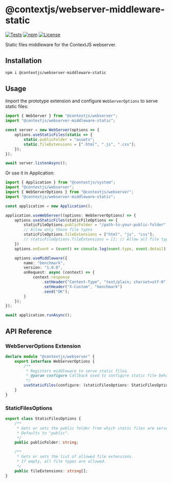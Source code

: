 # @contextjs/webserver-middleware-static

[![Tests](https://github.com/contextjs/context/actions/workflows/tests.yaml/badge.svg?branch=main)](https://github.com/contextjs/context/actions/workflows/tests.yaml)
[![npm](https://badgen.net/npm/v/@contextjs/webserver-middleware-static?cache=300)](https://www.npmjs.com/package/@contextjs/webserver-middleware-static)
[![License](https://badgen.net/static/license/MIT)](https://github.com/contextjs/context/blob/main/LICENSE)

Static files middleware for the ContextJS webserver.

## Installation

```bash
npm i @contextjs/webserver-middleware-static
```

## Usage

Import the prototype extension and configure `WebServerOptions` to serve static files:

```ts
import { WebServer } from "@contextjs/webserver";
import "@contextjs/webserver-middleware-static";

const server = new WebServer(options => {
    options.useStaticFiles(static => {
        static.publicFolder = "assets";
        static.fileExtensions = [".html", ".js", ".css"];
    });
});

await server.listenAsync();
```

Or use it in Application:

```ts
import { Application } from "@contextjs/system";
import "@contextjs/webserver";
import { WebServerOptions } from "@contextjs/webserver";
import "@contextjs/webserver-middleware-static";

const application = new Application();

application.useWebServer((options: WebServerOptions) => {
    options.useStaticFiles(staticFileOptions => {
        staticFileOptions.publicFolder = "/path-to-your-public-folder";
        // Allow only these file types
        staticFileOptions.fileExtensions = ["html", "js", "css"];
        // staticFileOptions.fileExtensions = []; // Allow all file types
    })
    options.onEvent = (event) => console.log(event.type, event.detail);

    options.useMiddleware({
        name: "benchmark",
        version: "1.0.0",
        onRequest: async (context) => {
            context.response
                .setHeader("Content-Type", "text/plain; charset=utf-8")
                .setHeader("X-Custom", "benchmark")
                .send("OK");
        }
    });
});

await application.runAsync();
```

## API Reference

### WebServerOptions Extension

```ts
declare module "@contextjs/webserver" {
    export interface WebServerOptions {
        /**
         * Registers middleware to serve static files.
         * @param configure Callback used to configure static file behavior.
         */
        useStaticFiles(configure: (staticFilesOptions: StaticFilesOptions) => void): WebServerOptions;
    }
}
```

### StaticFilesOptions

```ts
export class StaticFilesOptions {
    /**
     * Gets or sets the public folder from which static files are served.
     * Defaults to "public".
     */
    public publicFolder: string;

    /**
     * Gets or sets the list of allowed file extensions.
     * If empty, all file types are allowed.
     */
    public fileExtensions: string[];
}
```